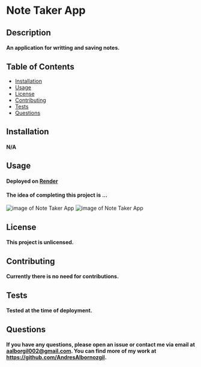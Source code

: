# Note Taker App

  ## Description
  #### An application for writting and saving notes.
  ## Table of Contents
  - [Installation](#installation)
  - [Usage](#usage)
  - [License](#license)
  - [Contributing](#contributing)
  - [Tests](#tests)
  - [Questions](#questions)
  ## Installation
  #### N/A
  ## Usage
  #### Deployed on [Render]()

  #### The idea of completing this project is ...

  ![image of Note Taker App]()
  ![image of Note Taker App]()
  
  ## License
  #### This project is unlicensed.
  ## Contributing
  #### Currently there is no need for contributions.
  ## Tests
  #### Tested at the time of deployment.
  ## Questions
  #### If you have any questions, please open an issue or contact me via email at aalborgil002@gmail.com. You can find more of my work at https://github.com/AndresAlbornozgil.
